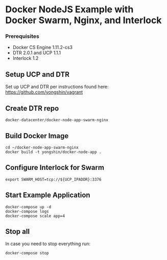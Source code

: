 Docker NodeJS Example with Docker Swarm, Nginx, and Interlock
=====================

### Prerequisites

- Docker CS Engine 1.11.2-cs3
- DTR 2.0.1 and UCP 1.1.1
- Interlock 1.2

## Setup UCP and DTR

Set up UCP and DTR per instructions found here: https://github.com/yongshin/vagrant

## Create DTR repo

```
docker-datacenter/docker-node-app-swarm-nginx
```

## Build Docker Image
```  
cd ~/docker-node-app-swarm-nginx
docker build -t yongshin/docker-node-app .
```

## Configure Interlock for Swarm
```
export SWARM_HOST=tcp://${UCP_IPADDR}:3376
```

## Start Example Application
```
docker-compose up -d
docker-compose logs
docker-compose scale app=4
```

## Stop all
In case you need to stop everything run:
```
docker-compose stop
```
